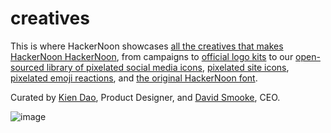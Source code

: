 # creatives

This is where HackerNoon showcases [all the creatives that makes HackerNoon HackerNoon](https://brand.hackernoon.com/), from campaigns to [official logo kits](https://brand.hackernoon.com/visual-assets/hackernoon-logos) to our [open-sourced library of pixelated social media icons](https://hackernoon.com/pixelated-social-media-icon-gifs-facebook-twitter-linkedin-github-youtube-and-instagram-5kn3ad3), [pixelated site icons](https://github.com/hackernoon/creatives/tree/Pixelated-Icons), [pixelated emoji reactions](https://github.com/hackernoon/creatives/tree/Pixelated-Emoji-Reactions), and [the original HackerNoon font](https://github.com/hackernoon/font). 

Curated by [Kien Dao](https://hackernoon.com/u/kien), Product Designer, and [David Smooke](https://hackernoon.com/u/David), CEO. 

![image](https://user-images.githubusercontent.com/49694303/161217300-18348245-a297-4039-8447-dab9ffc4bd33.png)
